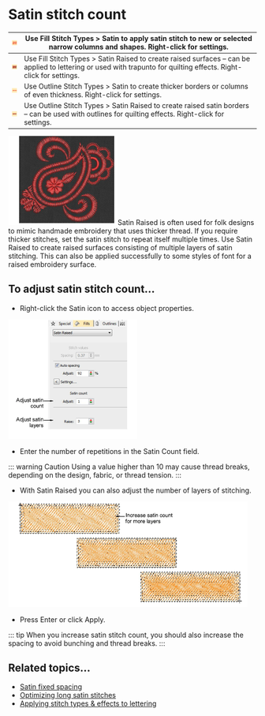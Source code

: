 # Satin stitch count

| ![SatinFill00066.png](assets/SatinFill00066.png)                   | Use Fill Stitch Types > Satin to apply satin stitch to new or selected narrow columns and shapes. Right-click for settings.                                        |
| ------------------------------------------------------------------ | ------------------------------------------------------------------------------------------------------------------------------------------------------------------ |
| ![RaisedSatinFill00067.png](assets/RaisedSatinFill00067.png)       | Use Fill Stitch Types > Satin Raised to create raised surfaces – can be applied to lettering or used with trapunto for quilting effects. Right-click for settings. |
| ![SatinOutline00068.png](assets/SatinOutline00068.png)             | Use Outline Stitch Types > Satin to create thicker borders or columns of even thickness. Right-click for settings.                                                 |
| ![RaisedSatinOutline00069.png](assets/RaisedSatinOutline00069.png) | Use Outline Stitch Types > Satin Raised to create raised satin borders – can be used with outlines for quilting effects. Right-click for settings.                 |

![SatinStitchCountSample.png](assets/SatinStitchCountSample.png)Satin Raised is often used for folk designs to mimic handmade embroidery that uses thicker thread. If you require thicker stitches, set the satin stitch to repeat itself multiple times. Use Satin Raised to create raised surfaces consisting of multiple layers of satin stitching. This can also be applied successfully to some styles of font for a raised embroidery surface.

## To adjust satin stitch count...

- Right-click the Satin icon to access object properties.

![stitches00072.png](assets/stitches00072.png)

- Enter the number of repetitions in the Satin Count field.

::: warning Caution
Using a value higher than 10 may cause thread breaks, depending on the design, fabric, or thread tension.
:::

- With Satin Raised you can also adjust the number of layers of stitching.

![Raised3DSatin.png](assets/Raised3DSatin.png)

- Press Enter or click Apply.

::: tip
When you increase satin stitch count, you should also increase the spacing to avoid bunching and thread breaks.
:::

## Related topics...

- [Satin fixed spacing](Satin_fixed_spacing)
- [Optimizing long satin stitches](../../Quality/quality/Optimizing_long_satin_stitches)
- [Applying stitch types & effects to lettering](../../Lettering/lettering_advanced/Applying_stitch_types_effects_to_lettering)
